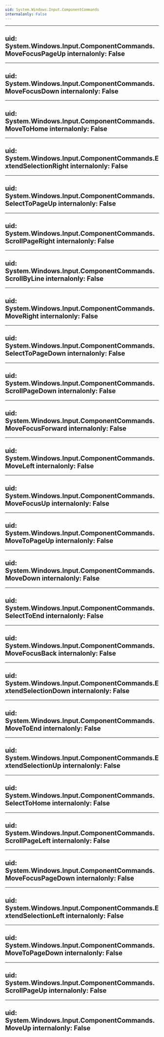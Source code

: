 ```yaml
---
uid: System.Windows.Input.ComponentCommands
internalonly: False
---
```


---
uid: System.Windows.Input.ComponentCommands.MoveFocusPageUp
internalonly: False
---

---
uid: System.Windows.Input.ComponentCommands.MoveFocusDown
internalonly: False
---

---
uid: System.Windows.Input.ComponentCommands.MoveToHome
internalonly: False
---

---
uid: System.Windows.Input.ComponentCommands.ExtendSelectionRight
internalonly: False
---

---
uid: System.Windows.Input.ComponentCommands.SelectToPageUp
internalonly: False
---

---
uid: System.Windows.Input.ComponentCommands.ScrollPageRight
internalonly: False
---

---
uid: System.Windows.Input.ComponentCommands.ScrollByLine
internalonly: False
---

---
uid: System.Windows.Input.ComponentCommands.MoveRight
internalonly: False
---

---
uid: System.Windows.Input.ComponentCommands.SelectToPageDown
internalonly: False
---

---
uid: System.Windows.Input.ComponentCommands.ScrollPageDown
internalonly: False
---

---
uid: System.Windows.Input.ComponentCommands.MoveFocusForward
internalonly: False
---

---
uid: System.Windows.Input.ComponentCommands.MoveLeft
internalonly: False
---

---
uid: System.Windows.Input.ComponentCommands.MoveFocusUp
internalonly: False
---

---
uid: System.Windows.Input.ComponentCommands.MoveToPageUp
internalonly: False
---

---
uid: System.Windows.Input.ComponentCommands.MoveDown
internalonly: False
---

---
uid: System.Windows.Input.ComponentCommands.SelectToEnd
internalonly: False
---

---
uid: System.Windows.Input.ComponentCommands.MoveFocusBack
internalonly: False
---

---
uid: System.Windows.Input.ComponentCommands.ExtendSelectionDown
internalonly: False
---

---
uid: System.Windows.Input.ComponentCommands.MoveToEnd
internalonly: False
---

---
uid: System.Windows.Input.ComponentCommands.ExtendSelectionUp
internalonly: False
---

---
uid: System.Windows.Input.ComponentCommands.SelectToHome
internalonly: False
---

---
uid: System.Windows.Input.ComponentCommands.ScrollPageLeft
internalonly: False
---

---
uid: System.Windows.Input.ComponentCommands.MoveFocusPageDown
internalonly: False
---

---
uid: System.Windows.Input.ComponentCommands.ExtendSelectionLeft
internalonly: False
---

---
uid: System.Windows.Input.ComponentCommands.MoveToPageDown
internalonly: False
---

---
uid: System.Windows.Input.ComponentCommands.ScrollPageUp
internalonly: False
---

---
uid: System.Windows.Input.ComponentCommands.MoveUp
internalonly: False
---
